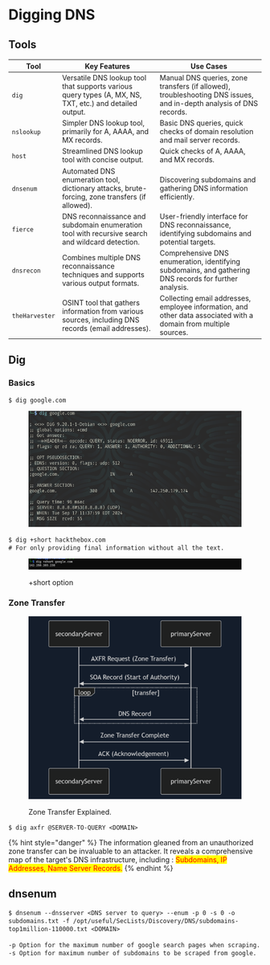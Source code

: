 # Digging DNS

## Tools

| Tool           | Key Features                                                                                            | Use Cases                                                                                                          |
| -------------- | ------------------------------------------------------------------------------------------------------- | ------------------------------------------------------------------------------------------------------------------ |
| `dig`          | Versatile DNS lookup tool that supports various query types (A, MX, NS, TXT, etc.) and detailed output. | Manual DNS queries, zone transfers (if allowed), troubleshooting DNS issues, and in-depth analysis of DNS records. |
| `nslookup`     | Simpler DNS lookup tool, primarily for A, AAAA, and MX records.                                         | Basic DNS queries, quick checks of domain resolution and mail server records.                                      |
| `host`         | Streamlined DNS lookup tool with concise output.                                                        | Quick checks of A, AAAA, and MX records.                                                                           |
| `dnsenum`      | Automated DNS enumeration tool, dictionary attacks, brute-forcing, zone transfers (if allowed).         | Discovering subdomains and gathering DNS information efficiently.                                                  |
| `fierce`       | DNS reconnaissance and subdomain enumeration tool with recursive search and wildcard detection.         | User-friendly interface for DNS reconnaissance, identifying subdomains and potential targets.                      |
| `dnsrecon`     | Combines multiple DNS reconnaissance techniques and supports various output formats.                    | Comprehensive DNS enumeration, identifying subdomains, and gathering DNS records for further analysis.             |
| `theHarvester` | OSINT tool that gathers information from various sources, including DNS records (email addresses).      | Collecting email addresses, employee information, and other data associated with a domain from multiple sources.   |

## Dig

### Basics

```shell-session
$ dig google.com
```

<figure><img src="../../../.gitbook/assets/image (3).png" alt=""><figcaption></figcaption></figure>

```shell-session
$ dig +short hackthebox.com
# For only providing final information without all the text.
```

<figure><img src="../../../.gitbook/assets/image (31).png" alt=""><figcaption><p>+short option</p></figcaption></figure>

### Zone Transfer

<figure><img src="../../../.gitbook/assets/image (32).png" alt=""><figcaption><p>Zone Transfer Explained.</p></figcaption></figure>

```shell-session
$ dig axfr @SERVER-TO-QUERY <DOMAIN>
```

{% hint style="danger" %}
The information gleaned from an unauthorized zone transfer can be invaluable to an attacker. It reveals a comprehensive map of the target's DNS infrastructure, including : <mark style="color:red;">Subdomains, IP Addresses, Name Server Records.</mark>
{% endhint %}

## dnsenum

```shell-session
$ dnsenum --dnsserver <DNS server to query> --enum -p 0 -s 0 -o subdomains.txt -f /opt/useful/SecLists/Discovery/DNS/subdomains-top1million-110000.txt <DOMAIN>

-p Option for the maximum number of google search pages when scraping.
-s Option for maximum number of subdomains to be scraped from google.
```
